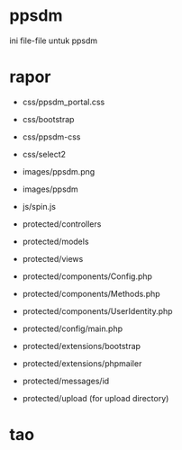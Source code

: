 ppsdm
=====

ini file-file untuk ppsdm


rapor
=====
- css/ppsdm_portal.css
- css/bootstrap
- css/ppsdm-css
- css/select2

- images/ppsdm.png
- images/ppsdm

- js/spin.js

- protected/controllers
- protected/models
- protected/views
- protected/components/Config.php
- protected/components/Methods.php
- protected/components/UserIdentity.php
- protected/config/main.php
- protected/extensions/bootstrap
- protected/extensions/phpmailer
- protected/messages/id

- protected/upload (for upload directory)


tao
===
